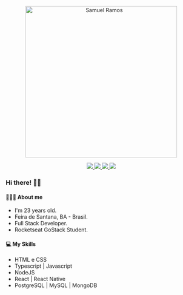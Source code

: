 <p align="center">
  <img width="400" src="https://user-images.githubusercontent.com/40436472/87498950-73654280-c62f-11ea-808c-fa3b08643b00.png" alt="Samuel Ramos" />
</p>

<p align="center">
  <a href="https://github.com/srsantosdev/">
    <img src="https://img.shields.io/badge/-Github-000?style=flat-square&logo=Github&logoColor=white" />
  </a>
  <a href="https://www.linkedin.com/in/srsantosdev/">
    <img src="https://img.shields.io/badge/-LinkedIn-blue?style=flat-square&logo=Linkedin&logoColor=white" />
  </a>
  <a href="mailto:srsantosdev@gmail.com">
    <img src="https://img.shields.io/badge/-Gmail-c14438?style=flat-square&logo=Gmail&logoColor=white" />
  </a>
  <a href="https://api.whatsapp.com/send?phone=5575998013755&text=Ol%C3%A1%2C%20Samuel!">
    <img src="https://img.shields.io/badge/-Whatsapp-1A936F?style=flat-square&logo=Whatsapp&logoColor=white" />
  </a>
</p>    

### Hi there! 👋🏾

#### 👨🏾‍🦲 About me

- I'm 23 years old.
- Feira de Santana, BA - Brasil.
- Full Stack Developer.
- Rocketseat GoStack Student.

#### 💻 My Skills

- HTML e CSS
- Typescript | Javascript
- NodeJS
- React | React Native
- PostgreSQL | MySQL | MongoDB
